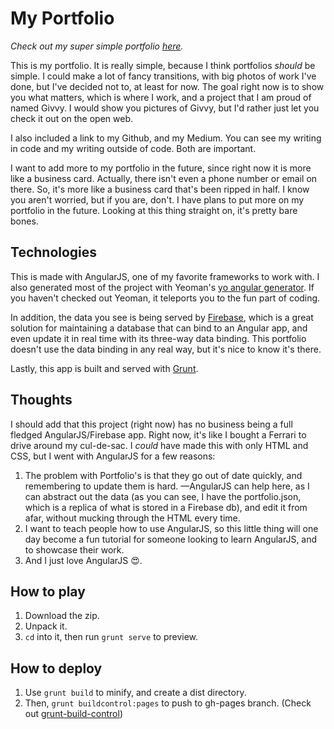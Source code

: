 # My Portfolio

_Check out my super simple portfolio [here](http://jonsamp.github.io/portfolio/#/)._

This is my portfolio. It is really simple, because I think portfolios *should* be simple. I could make a lot of fancy transitions, with big photos of work I've done, but I've decided not to, at least for now. The goal right now is to show you what matters, which is where I work, and a project that I am proud of named Givvy. I would show you pictures of Givvy, but I'd rather just let you check it out on the open web.

I also included a link to my Github, and my Medium. You can see my writing in code and my writing outside of code. Both are important.

I want to add more to my portfolio in the future, since right now it is more like a business card. Actually, there isn't even a phone number or email on there. So, it's more like a business card that's been ripped in half. I know you aren't worried, but if you are, don't. I have plans to put more on my portfolio in the future. Looking at this thing straight on, it's pretty bare bones.

## Technologies
This is made with AngularJS, one of my favorite frameworks to work with. I also generated most of the project with Yeoman's [yo angular generator](https://github.com/yeoman/generator-angular). If you haven't checked out Yeoman, it teleports you to the fun part of coding.

In addition, the data you see is being served by [Firebase](https://www.firebase.com), which is a great solution for maintaining a database that can bind to an Angular app, and even update it in real time with its three-way data binding. This portfolio doesn't  use the data binding in any real way, but it's nice to know it's there.

Lastly, this app is built and served with [Grunt](http://gruntjs.com).

## Thoughts
I should add that this project (right now) has no business being a full fledged AngularJS/Firebase app. Right now, it's like I bought a Ferrari to drive around my cul-de-sac. I *could* have made this with only HTML and CSS, but I went with AngularJS for a few reasons:

1. The problem with Portfolio's is that they go out of date quickly, and remembering to update them is hard. —AngularJS can help here, as I can abstract out the data (as you can see, I have the portfolio.json, which is a replica of what is stored in a Firebase db), and edit it from afar, without mucking through the HTML every time.
2. I want to teach people how to use AngularJS, so this little thing will one day become a fun tutorial for someone looking to learn AngularJS, and to showcase their work.
3. And I just love AngularJS :heart_eyes:.

## How to play

1. Download the zip.
2. Unpack it.
3. `cd` into it, then run `grunt serve` to preview.

## How to deploy
1. Use `grunt build` to minify, and create a dist directory.
2. Then, `grunt buildcontrol:pages` to push to gh-pages branch. (Check out [grunt-build-control](https://github.com/robwierzbowski/grunt-build-control))
